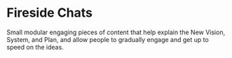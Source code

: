 # Fireside Chats 

Small modular engaging pieces of content that help explain the New Vision, System, and Plan, and allow people to gradually engage and get up to speed on the ideas. 

